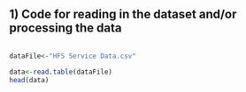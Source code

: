 
## 1) Code for reading in the dataset and/or processing the data

```r

dataFile<-"HFS Service Data.csv"

data<-read.table(dataFile)
head(data)

```
